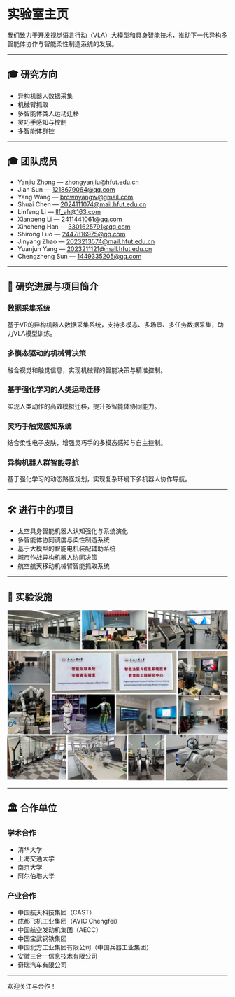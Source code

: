 # 实验室主页

我们致力于开发视觉语言行动（VLA）大模型和具身智能技术，推动下一代异构多智能体协作与智能柔性制造系统的发展。

---

## 🎓 研究方向

- 异构机器人数据采集  
- 机械臂抓取  
- 多智能体类人运动迁移  
- 灵巧手感知与控制  
- 多智能体群控  

---

## 🎓 团队成员

- Yanjiu Zhong — zhongyanjiu@hfut.edu.cn  
- Jian Sun — 1218679064@qq.com  
- Yang Wang — brownyangw@gmail.com  
- Shuai Chen — 2024111074@mail.hfut.edu.cn  
- Linfeng Li — llf_ah@163.com  
- Xianpeng Li — 2411441061@qq.com  
- Xincheng Han — 3301625791@qq.com  
- Shirong Luo — 2447816975@qq.com  
- Jinyang Zhao — 2023213574@mail.hfut.edu.cn  
- Yuanjun Yang — 2023211121@mail.hfut.edu.cn  
- Chengzheng Sun — 1449335205@qq.com  

---

## 📝 研究进展与项目简介

### 数据采集系统  
基于VR的异构机器人数据采集系统，支持多模态、多场景、多任务数据采集，助力VLA模型训练。

### 多模态驱动的机械臂决策  
融合视觉和触觉信息，实现机械臂的智能决策与精准控制。

### 基于强化学习的人类运动迁移  
实现人类动作的高效模拟迁移，提升多智能体协同能力。

### 灵巧手触觉感知系统  
结合柔性电子皮肤，增强灵巧手的多模态感知与自主控制。

### 异构机器人群智能导航  
基于强化学习的动态路径规划，实现复杂环境下多机器人协作导航。

---

## 🛠️ 进行中的项目

- 太空具身智能机器人认知强化与系统演化  
- 多智能体协同调度与柔性制造系统  
- 基于大模型的智能电机装配辅助系统  
- 城市作战异构机器人协同决策  
- 航空航天移动机械臂智能抓取系统  

---

## 🧪 实验设施

![实验设备](images/equ.jpg)

---

## 🏛️ 合作单位

### 学术合作  
- 清华大学  
- 上海交通大学  
- 南京大学  
- 阿尔伯塔大学  

### 产业合作  
- 中国航天科技集团（CAST）  
- 成都飞机工业集团（AVIC Chengfei）  
- 中国航空发动机集团（AECC）  
- 中国宝武钢铁集团  
- 中国北方工业集团有限公司（中国兵器工业集团）  
- 安徽三合一信息技术有限公司  
- 奇瑞汽车有限公司  

---

欢迎关注与合作！  

